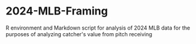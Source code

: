 # 2024-MLB-Framing
R environment and Markdown script for analysis of 2024 MLB data for the purposes of analyzing catcher's value from pitch receiving
